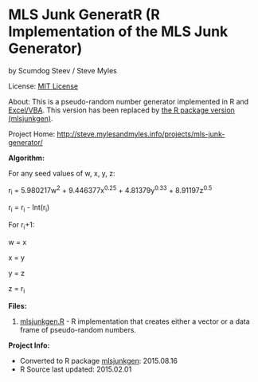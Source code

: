 # MLS Junk GeneratR (R Implementation of the MLS Junk Generator)
by Scumdog Steev / Steve Myles

License:  [MIT License](https://github.com/scumdogsteev/mls-junk-generatR/blob/master/LICENSE)

About:  This is a pseudo-random number generator implemented in R and [Excel/VBA](https://github.com/scumdogsteev/mls-junk-generator).  This version
has been replaced by [the R package version (mlsjunkgen)](https://github.com/scumdogsteev/mlsjunkgen).

Project Home:  http://steve.mylesandmyles.info/projects/mls-junk-generator/

**Algorithm:**

For any seed values of w, x, y, z:

r<sub>i</sub> = 5.980217w<sup>2</sup> + 9.446377x<sup>0.25</sup> + 
4.81379y<sup>0.33</sup> + 8.91197z<sup>0.5</sup>  

r<sub>i</sub> = r<sub>i</sub> - Int(r<sub>i</sub>)   

For r<sub>i</sub>+1:

w = x  
    
x = y  
    
y = z  
    
z = r<sub>i</sub>

**Files:**

1. [mlsjunkgen.R](https://github.com/scumdogsteev/mls-junk-generatR/blob/master/mlsjunkgen.R) - R implementation that creates
either a vector or a data frame of pseudo-random numbers.

**Project Info:**

* Converted to R package [mlsjunkgen](https://github.com/scumdogsteev/mlsjunkgen):  2015.08.16
* R Source last updated: 2015.02.01
 
